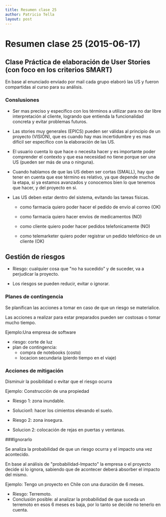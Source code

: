 ```yaml
---
title: Resumen clase 25
author: Patricio Tella
layout: post
---
```

Resumen clase 25 (2015-06-17)
===============

## Clase Práctica de elaboración de User Stories (con foco en los criterios SMART)

En base al enunciado enviado por mail cada grupo elaboró las US y fueron compartidas al curso para su análisis.

### Conslusiones

 - Ser mas preciso y específico con los términos a utilizar para no dar libre interpretación al cliente, logrando que entienda la funcionalidad concreta y evitar problemas futuros.

 - Las stories muy generales (EPICS) pueden ser válidas al principio de un proyecto (VISIÓN), que es cuando hay mas incertidumbre y es mas difícil ser específico con la elaboración de las US.

 - El usuario cuenta lo que hace o necesita hacer y es importante poder comprender el contexto y que esa necesidad no tiene porque ser una US (pueden ser más de una o ninguna).

 - Cuando hablamos de que las US deben ser cortas (SMALL), hay que tener en cuenta que ese término es relativo, ya que depende mucho de la etapa, si ya estamos avanzados y conocemos bien lo que tenemos que hacer, y del proyecto en sí.

 - Las US deben estar dentro del sistema, evitando las tareas físicas.
	- como farmacia quiero poder hacer el pedido de envío al correo (OK)
	- como farmacia quiero hacer envíos de medicamentos (NO)
	
	- como cliente quiero poder hacer pedidos telefonicamente (NO)
	- como telemarketer quiero poder registrar un pedido telefónico de un cliente (OK)


## Gestión de riesgos

 - Riesgo: cualquier cosa que "no ha sucedido" y de suceder, va a perjudicar la proyecto.

 - Los riesgos se pueden reducir, evitar o ignorar.

### Planes de contingencia

Se planifican las acciones a tomar en caso de que un riesgo se materialice.

Las acciones a realizar para estar preparados pueden ser costosas o tomar mucho tiempo.

Ejemplo:Una empresa de software

- riesgo: corte de luz
- plan de contingencia: 
    - compra de notebooks (costo)
    - locacion secundaria (pierdo tiempo en el viaje)

### Acciones de mitigación

Disminuir la posibilidad o evitar que el riesgo ocurra

Ejemplo: Construcción de una propiedad

- Riesgo 1: zona inundable.
- Solucion1: hacer los cimientos elevando el suelo.

- Riesgo 2: zona insegura.
- Solucion 2: colocación de rejas en puertas y ventanas.

###Ignorarlo

Se analiza la probabilidad de que un riesgo ocurra y el impacto una vez acontecido.

En base al análisis de "probabilidad-Impacto" la empresa o el proyecto decide si lo ignora, sabiendo que de acontecer deberá absorber el impacto del mismo.

Ejemplo: Tengo un proyecto en Chile con una duración de 6 meses.
- Riesgo: Terremoto.
- Conclusión posible: al analizar la probabilidad de que suceda un terremoto en esos 6 meses es baja, por lo tanto se decide no tenerlo en cuenta.
